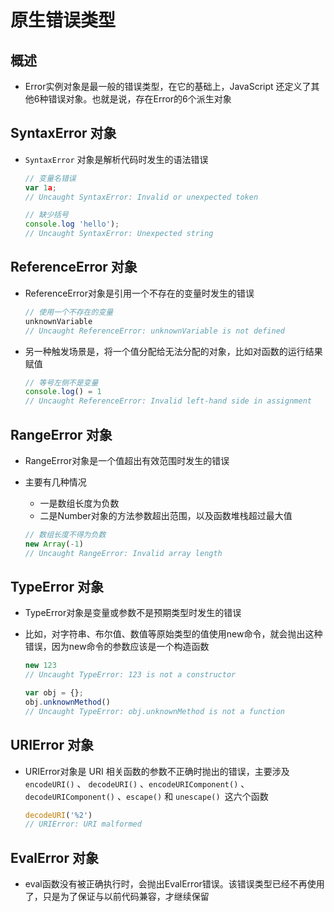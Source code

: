 # 原生错误类型

## 概述

+ Error实例对象是最一般的错误类型，在它的基础上，JavaScript 还定义了其他6种错误对象。也就是说，存在Error的6个派生对象

## SyntaxError 对象

+ `SyntaxError` 对象是解析代码时发生的语法错误

  ```js
  // 变量名错误
  var 1a;
  // Uncaught SyntaxError: Invalid or unexpected token

  // 缺少括号
  console.log 'hello');
  // Uncaught SyntaxError: Unexpected string
  ```

## ReferenceError 对象

+ ReferenceError对象是引用一个不存在的变量时发生的错误

  ```js
  // 使用一个不存在的变量
  unknownVariable
  // Uncaught ReferenceError: unknownVariable is not defined
  ```

+ 另一种触发场景是，将一个值分配给无法分配的对象，比如对函数的运行结果赋值

  ```js
  // 等号左侧不是变量
  console.log() = 1
  // Uncaught ReferenceError: Invalid left-hand side in assignment
  ```

## RangeError 对象

+ RangeError对象是一个值超出有效范围时发生的错误
+ 主要有几种情况

  + 一是数组长度为负数
  + 二是Number对象的方法参数超出范围，以及函数堆栈超过最大值

  ```js
  // 数组长度不得为负数
  new Array(-1)
  // Uncaught RangeError: Invalid array length
  ```

## TypeError 对象

+ TypeError对象是变量或参数不是预期类型时发生的错误
+ 比如，对字符串、布尔值、数值等原始类型的值使用new命令，就会抛出这种错误，因为new命令的参数应该是一个构造函数

  ```js
  new 123
  // Uncaught TypeError: 123 is not a constructor

  var obj = {};
  obj.unknownMethod()
  // Uncaught TypeError: obj.unknownMethod is not a function
  ```

## URIError 对象

+ URIError对象是 URI 相关函数的参数不正确时抛出的错误，主要涉及 `encodeURI()` 、 `decodeURI()` 、`encodeURIComponent()` 、 `decodeURIComponent()` 、`escape()` 和 `unescape() `这六个函数

  ```js
  decodeURI('%2')
  // URIError: URI malformed
  ```

## EvalError 对象

+ eval函数没有被正确执行时，会抛出EvalError错误。该错误类型已经不再使用了，只是为了保证与以前代码兼容，才继续保留
